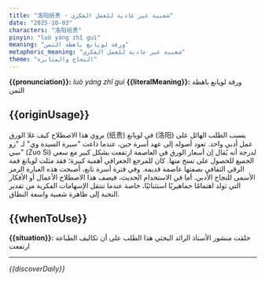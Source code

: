 ```yaml
---
title: "洛阳纸贵 - شعبية غير عادية للعمل الفكري"
date: "2025-10-03"
characters: "洛阳纸贵"
pinyin: "luò yáng zhǐ guì"
meaning: "ورقة لويانغ باهظة الثمن"
metaphoric_meaning: "شعبية غير عادية للعمل الفكري"
theme: "النجاح والمثابرة"
---
```


**{{pronunciation}}:** *luò yáng zhǐ guì*
**{{literalMeaning}}:** ورقة لويانغ باهظة الثمن

## {{originUsage}}

يروي هذا الاصطلاح كيف غلا الورق (纸贵) في لويانغ (洛阳) بسبب الطلب الهائل على عمل أدبي واحد. تعود أصوله إلى عهد أسرة جين، عندما ذاعت "سيرة السيدة وي" لـ "زو سي" (Zuo Si) لدرجة أنه يُقال إن أسعار الورق في العاصمة ارتفعت بشكل كبير مع سعي الجميع للحصول على نسخ منها. كان للمرجع الجغرافي أهمية كبيرة؛ فقد مثلت لويانغ قمة الرقي الثقافي بصفتها عاصمة قديمة. وفي فترة أسرة تانغ، أصبحت هذه العبارة الرمز الأسمى للنجاح الأدبي. أما في الاستخدام الحديث، فيصف هذا الاصطلاح الأعمال أو الأفكار التي تولد اهتمامًا جماهيريًا استثنائيًا، خاصة عندما تنتقل الإسهامات الفكرية من تقدير النخبة إلى ظاهرة شعبية واسعة النطاق.

## {{whenToUse}}

**{{situation}}:** خلقت منشور الأستاذ الرائد البحثي هذا الطلب على أن تكاليف الطباعة ارتفعت

---

*{{discoverDaily}}*
